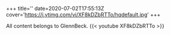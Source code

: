 +++
title=''
date=2020-07-02T17:55:13Z
cover='https://i.ytimg.com/vi/XF8kDZbRTTo/hqdefault.jpg'
+++

All content belongs to GlennBeck.
{{< youtube XF8kDZbRTTo >}}
